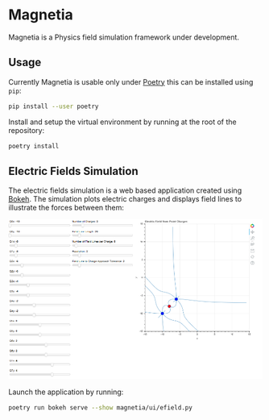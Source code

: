 # Magnetia

Magnetia is a Physics field simulation framework under development.

## Usage

Currently Magnetia is usable only under [Poetry](https://python-poetry.org) this can be installed using `pip`:

```sh
pip install --user poetry
```

Install and setup the virtual environment by running at the root of the repository:

```sh
poetry install
```

## Electric Fields Simulation

The electric fields simulation is a web based application created using [Bokeh](https://bokeh.org/). The simulation plots electric charges and displays field
lines to illustrate the forces between them:

![example_field_app](./media/efield_demo.png)

Launch the application by running:

```sh
poetry run bokeh serve --show magnetia/ui/efield.py
```
